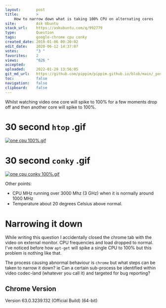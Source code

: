 ```yaml
---
layout:       post
title:        >
    How to narrow down what is taking 100% CPU on alternating cores
site:         Ask Ubuntu
stack_url:    https://askubuntu.com/q/992779
type:         Question
tags:         google-chrome cpu conky
created_date: 2018-01-06 00:20:02
edit_date:    2020-06-12 14:37:07
votes:        "3 "
favorites:    2
views:        "626 "
accepted:     
uploaded:     2022-01-29 13:56:05
git_md_url:   https://github.com/pippim/pippim.github.io/blob/main/_posts/2018/2018-01-06-How-to-narrow-down-what-is-taking-100^-CPU-on-alternating-cores.md
toc:          false
navigation:   false
clipboard:    false
---
```


Whilst watching video one core will spike to 100% for a few moments drop off and then another core will spike to 100%.

# 30 second `htop` .gif

[![one cpu 100%.gif][1]][1]

# 30 second `conky` .gif

[![one cpu conky 100%.gif][2]][2]

Other points:

- CPU MHz running over 3000 Mhz (3 GHz) when it is normally around 1000 MHz
- Temperature about 20 degrees Celsius above normal.

# Narrowing it down

While writing this question I accidentally closed the chrome tab with the video on external monitor. CPU frequencies and load dropped to normal. I've noticed before how `apt-get` will spike a single CPU to 100% but this problem is nothing like that.

The process causing abnormal behaviour is `chrome` but what steps can be taken to narrow it down? ie Can a certain sub-process be identified within video codec-land (whatever you call it) and targeted for bug reporting?

## Chrome Version

Version 63.0.3239.132 (Official Build) (64-bit)

  [1]: https://i.stack.imgur.com/XpTpk.gif
  [2]: https://i.stack.imgur.com/9u6nf.gif
